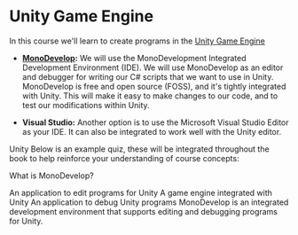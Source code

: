 # Unity Game Engine

In this course we'll learn to create programs in the [Unity Game Engine](https://unity3d.com/)

- **[MonoDevelop](monodevelop.md):**  We will use the MonoDevelopment Integrated Development Environment (IDE). We will use MonoDevelop as an editor and debugger for writing our C# scripts that we want to use in Unity. MonoDevelop is free and open source (FOSS), and it's tightly integrated with Unity.  This will make it easy to make changes to our code, and to test our modifications within Unity.

- **Visual Studio:**   Another option is to use the Microsoft Visual Studio Editor as your IDE.  It can also be integrated to work well with the Unity editor.


Unity 
Below is an example quiz, these will be integrated throughout the book to help reinforce your understanding of course concepts:
<quiz name="Quiz1">
    <question multiple>
        <p>What is MonoDevelop?</p>
        <answer correct>An application to edit programs for Unity</answer>
        <answer>A game engine integrated with Unity</answer>
        <answer correct>An application to debug Unity programs</answer>
        <explanation>MonoDevelop is an integrated development environment that supports editing and debugging programs for Unity.</explanation>
    </question>
</quiz>




